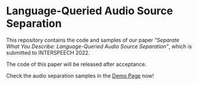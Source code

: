# Language-Queried Audio Source Separation

This repository contains the code and samples of our paper *"Separate What You Describe: Language-Queried Audio Source Separation"*, which is submitted to INTERSPEECH 2022. 

The code of this paper will be released after acceptance.

Check the audio separation samples in the [Demo Page](https://liuxubo717.github.io/LASS-demopage/) now!


